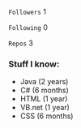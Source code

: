 `Followers` 1

`Following` 0

`Repos` 3

### Stuff I know:

- Java (2 years)
- C# (6 months)
- HTML (1 year)
- VB.net (1 year)
- CSS (6 months)
